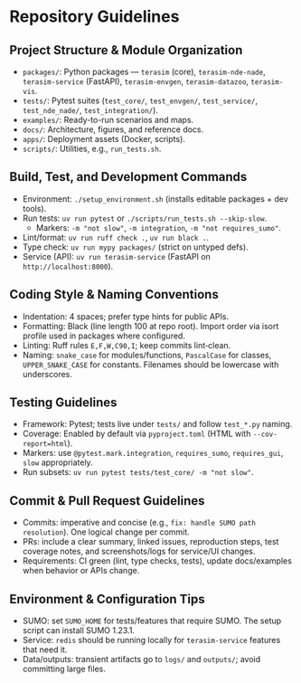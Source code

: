 # Repository Guidelines

## Project Structure & Module Organization
- `packages/`: Python packages — `terasim` (core), `terasim-nde-nade`, `terasim-service` (FastAPI), `terasim-envgen`, `terasim-datazoo`, `terasim-vis`.
- `tests/`: Pytest suites (`test_core/`, `test_envgen/`, `test_service/`, `test_nde_nade/`, `test_integration/`).
- `examples/`: Ready-to-run scenarios and maps.
- `docs/`: Architecture, figures, and reference docs.
- `apps/`: Deployment assets (Docker, scripts).
- `scripts/`: Utilities, e.g., `run_tests.sh`.

## Build, Test, and Development Commands
- Environment: `./setup_environment.sh` (installs editable packages + dev tools).
- Run tests: `uv run pytest` or `./scripts/run_tests.sh --skip-slow`.
  - Markers: `-m "not slow"`, `-m integration`, `-m "not requires_sumo"`.
- Lint/format: `uv run ruff check .`, `uv run black .`.
- Type check: `uv run mypy packages/` (strict on untyped defs).
- Service (API): `uv run terasim-service` (FastAPI on `http://localhost:8000`).

## Coding Style & Naming Conventions
- Indentation: 4 spaces; prefer type hints for public APIs.
- Formatting: Black (line length 100 at repo root). Import order via isort profile used in packages where configured.
- Linting: Ruff rules `E,F,W,C90,I`; keep commits lint‑clean.
- Naming: `snake_case` for modules/functions, `PascalCase` for classes, `UPPER_SNAKE_CASE` for constants. Filenames should be lowercase with underscores.

## Testing Guidelines
- Framework: Pytest; tests live under `tests/` and follow `test_*.py` naming.
- Coverage: Enabled by default via `pyproject.toml` (HTML with `--cov-report=html`).
- Markers: use `@pytest.mark.integration`, `requires_sumo`, `requires_gui`, `slow` appropriately.
- Run subsets: `uv run pytest tests/test_core/ -m "not slow"`.

## Commit & Pull Request Guidelines
- Commits: imperative and concise (e.g., `fix: handle SUMO path resolution`). One logical change per commit.
- PRs: include a clear summary, linked issues, reproduction steps, test coverage notes, and screenshots/logs for service/UI changes.
- Requirements: CI green (lint, type checks, tests), update docs/examples when behavior or APIs change.

## Environment & Configuration Tips
- SUMO: set `SUMO_HOME` for tests/features that require SUMO. The setup script can install SUMO 1.23.1.
- Service: `redis` should be running locally for `terasim-service` features that need it.
- Data/outputs: transient artifacts go to `logs/` and `outputs/`; avoid committing large files.

